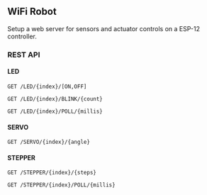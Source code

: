 ## WiFi Robot

Setup a web server for sensors and actuator controls on a ESP-12 controller.

### REST API


#### LED

```
GET /LED/{index}/[ON,OFF]
```

```
GET /LED/{index}/BLINK/{count}
```

```
GET /LED/{index}/POLL/{millis}
```

#### SERVO

```
GET /SERVO/{index}/{angle}
```

#### STEPPER

```
GET /STEPPER/{index}/{steps}
```

```
GET /STEPPER/{index}/POLL/{millis}
```

